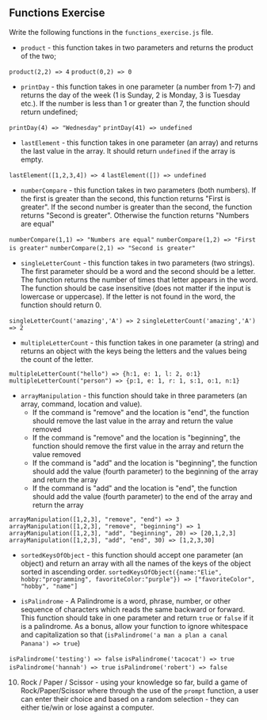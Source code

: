 ## Functions Exercise

Write the following functions in the `functions_exercise.js` file.

- `product` - this function takes in two parameters and returns the product of the two;

`product(2,2) => 4`
`product(0,2) => 0`

- `printDay` - this function takes in one parameter (a number from 1-7) and returns the day of the week (1 is Sunday, 2 is Monday, 3 is Tuesday etc.). If the number is less than 1 or greater than 7, the function should return undefined;

`printDay(4) => "Wednesday"`
`printDay(41) => undefined`

- `lastElement` - this function takes in one parameter (an array) and returns the last value in the array. It should return `undefined` if the array is empty.

`lastElement([1,2,3,4]) => 4`
`lastElement([]) => undefined`

- `numberCompare` - this function takes in two parameters (both numbers). If the first is greater than the second, this function returns "First is greater". If the second number is greater than the second, the function returns "Second is greater". Otherwise the function returns "Numbers are equal"

`numberCompare(1,1) => "Numbers are equal"`
`numberCompare(1,2) => "First is greater"`
`numberCompare(2,1) => "Second is greater"`

- `singleLetterCount` - this function takes in two parameters (two strings). The first parameter should be a word and the second should be a letter. The function returns the number of times that letter appears in the word. The function should be case insensitive (does not matter if the input is lowercase or uppercase). If the letter is not found in the word, the function should return 0.

`singleLetterCount('amazing','A') => 2`
`singleLetterCount('amazing','A') => 2`

- `multipleLetterCount` - this function takes in one parameter (a string) and returns an object with the keys being the letters and the values being the count of the letter.

`multipleLetterCount("hello") => {h:1, e: 1, l: 2, o:1}`
`multipleLetterCount("person") => {p:1, e: 1, r: 1, s:1, o:1, n:1}`

- `arrayManipulation` - this function should take in three parameters (an array, command, location and value). 
    - If the command is "remove" and the location is "end", the function should remove the last value in the array and return the value removed
    - If the command is "remove" and the location is "beginning", the function should remove the first value in the array and return the value removed
    - If the command is "add" and the location is "beginning", the function should add the value (fourth parameter) to the beginning of the array and return the array
    - If the command is "add" and the location is "end", the function should add the value (fourth parameter) to the end of the array and return the array

`arrayManipulation([1,2,3], "remove", "end") => 3`
`arrayManipulation([1,2,3], "remove", "beginning") => 1`
`arrayManipulation([1,2,3], "add", "beginning", 20) => [20,1,2,3]`
`arrayManipulation([1,2,3], "add", "end", 30) => [1,2,3,30]`

- `sortedKeysOfObject` - this function should accept one parameter (an object) and return an array with all the names of the keys of the object sorted in ascending order.
`sortedKeysOfObject({name:"Elie", hobby:"programming", favoriteColor:"purple"}) => ["favoriteColor", "hobby", "name"]`

- `isPalindrome` - A Palindrome is a word, phrase, number, or other sequence of characters which reads the same backward or forward. This function should take in one parameter and return `true` or `false` if it is a palindrome. As a bonus, allow your function to ignore whitespace and capitalization so that (`isPalindrome('a man a plan a canal Panana') => true`)

`isPalindrome('testing') => false`
`isPalindrome('tacocat') => true`
`isPalindrome('hannah') => true`
`isPalindrome('robert') => false`

10. Rock / Paper / Scissor - using your knowledge so far, build a game of Rock/Paper/Scissor where through the use of the `prompt` function, a user can enter their choice and based on a random selection - they can either tie/win or lose against a computer.

